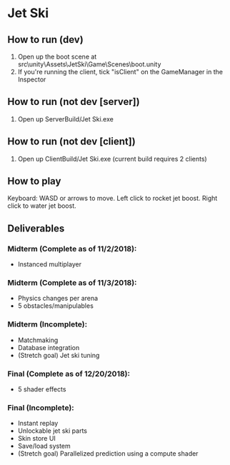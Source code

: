# Jet Ski
## How to run (dev)
1. Open up the boot scene at src\unity\Assets\JetSki\Game\Scenes\boot.unity
2. If you're running the client, tick "isClient" on the GameManager in the Inspector
## How to run (not dev [server])
1. Open up ServerBuild/Jet Ski.exe
## How to run (not dev [client])
1. Open up ClientBuild/Jet Ski.exe (current build requires 2 clients)
## How to play
Keyboard: WASD or arrows to move. Left click to rocket jet boost. Right click to water jet boost.
## Deliverables
### Midterm (Complete as of 11/2/2018): 
* Instanced multiplayer
### Midterm (Complete as of 11/3/2018): 
* Physics changes per arena
* 5 obstacles/manipulables
### Midterm (Incomplete): 
* Matchmaking
* Database integration
* (Stretch goal) Jet ski tuning
### Final (Complete as of 12/20/2018):
* 5 shader effects
### Final (Incomplete):
* Instant replay
* Unlockable jet ski parts
* Skin store UI
* Save/load system
* (Stretch goal) Parallelized prediction using a compute shader

